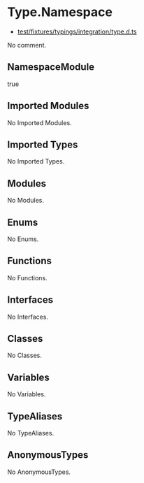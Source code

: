 # Type.Namespace

* [test/fixtures/typings/integration/type.d.ts](/test/fixtures/typings/integration/type.d.ts#L104)

No comment.

## NamespaceModule

true

## Imported Modules

No Imported Modules.

## Imported Types

No Imported Types.

## Modules

No Modules.

## Enums

No Enums.

## Functions

No Functions.

## Interfaces

No Interfaces.

## Classes

No Classes.

## Variables

No Variables.

## TypeAliases

No TypeAliases.

## AnonymousTypes

No AnonymousTypes.
